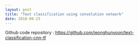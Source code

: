 ```yaml
---
layout: post
title: "Text classification using convolution network"
date: 2018-09-23
---
```


Github code repository : https://github.com/jeonghunyoon/text-classification-cnn-tf

